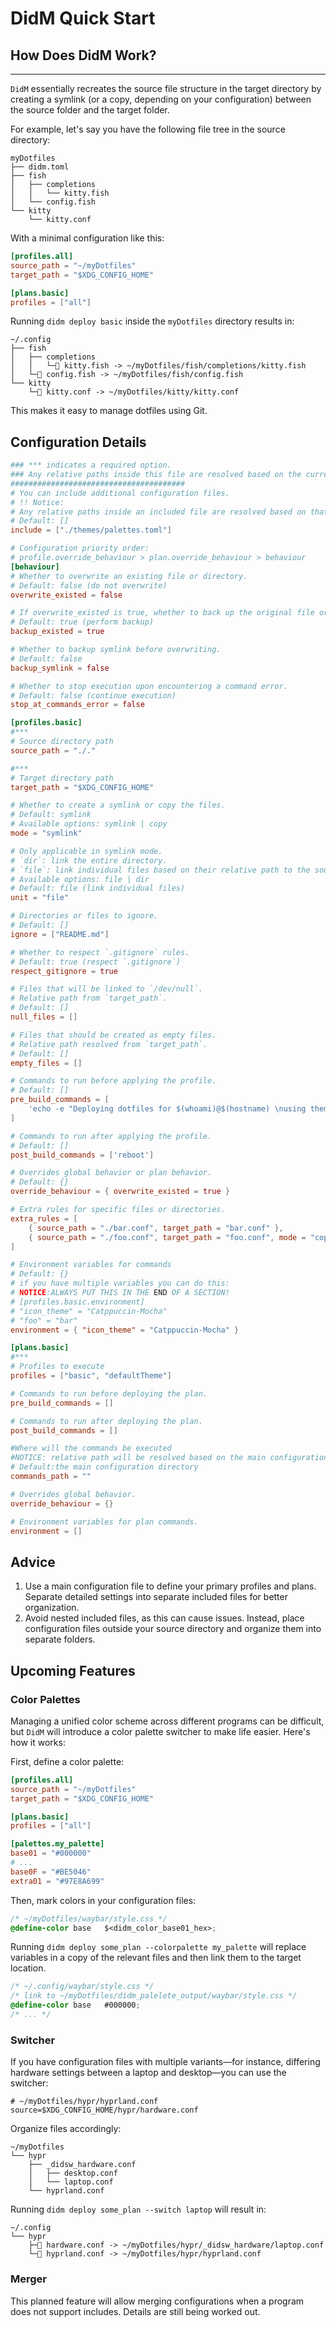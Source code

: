 # DidM Quick Start

## How Does DidM Work?

---

`DidM` essentially recreates the source file structure in the target directory by creating a symlink (or a copy, depending on your configuration) between the source folder and the target folder.

For example, let's say you have the following file tree in the source directory:

```
myDotfiles
├── didm.toml
├── fish
│   ├── completions
│   │   └── kitty.fish
│   └── config.fish
└── kitty
    └── kitty.conf
```

With a minimal configuration like this:

```toml
[profiles.all]
source_path = "~/myDotfiles"
target_path = "$XDG_CONFIG_HOME"

[plans.basic]
profiles = ["all"]
```

Running `didm deploy basic` inside the `myDotfiles` directory results in:

```
~/.config
├── fish
│   ├── completions
│   │   └─ kitty.fish -> ~/myDotfiles/fish/completions/kitty.fish
│   └─ config.fish -> ~/myDotfiles/fish/config.fish
└── kitty
    └─ kitty.conf -> ~/myDotfiles/kitty/kitty.conf
```

This makes it easy to manage dotfiles using Git.

## Configuration Details

```toml
### *** indicates a required option.
### Any relative paths inside this file are resolved based on the current working directory (PWD).
#######################################
# You can include additional configuration files.
# !! Notice:
# Any relative paths inside an included file are resolved based on that file’s location.
# Default: []
include = ["./themes/palettes.toml"]

# Configuration priority order:
# profile.override_behaviour > plan.override_behaviour > behaviour
[behaviour]
# Whether to overwrite an existing file or directory.
# Default: false (do not overwrite)
overwrite_existed = false

# If overwrite_existed is true, whether to back up the original file or directory before overwriting.
# Default: true (perform backup)
backup_existed = true

# Whether to backup symlink before overwriting.
# Default: false
backup_symlink = false

# Whether to stop execution upon encountering a command error.
# Default: false (continue execution)
stop_at_commands_error = false

[profiles.basic]
#***
# Source directory path
source_path = "./."

#***
# Target directory path
target_path = "$XDG_CONFIG_HOME"

# Whether to create a symlink or copy the files.
# Default: symlink
# Available options: symlink | copy
mode = "symlink"

# Only applicable in symlink mode.
# `dir`: link the entire directory.
# `file`: link individual files based on their relative path to the source directory.
# Available options: file | dir
# Default: file (link individual files)
unit = "file"

# Directories or files to ignore.
# Default: []
ignore = ["README.md"]

# Whether to respect `.gitignore` rules.
# Default: true (respect `.gitignore`)
respect_gitignore = true

# Files that will be linked to `/dev/null`.
# Relative path from `target_path`.
# Default: []
null_files = []

# Files that should be created as empty files.
# Relative path resolved from `target_path`.
# Default: []
empty_files = []

# Commands to run before applying the profile.
# Default: []
pre_build_commands = [
    'echo -e "Deploying dotfiles for $(whoami)@$(hostname) \nusing theme: $target_theme"',
]

# Commands to run after applying the profile.
# Default: []
post_build_commands = ['reboot']

# Overrides global behavior or plan behavior.
# Default: {}
override_behaviour = { overwrite_existed = true }

# Extra rules for specific files or directories.
extra_rules = [
    { source_path = "./bar.conf", target_path = "bar.conf" },
    { source_path = "./foo.conf", target_path = "foo.conf", mode = "copy" }, # Overrides default mode
]

# Environment variables for commands
# Default: {}
# if you have multiple variables you can do this:
# NOTICE:ALWAYS PUT THIS IN THE END OF A SECTION!
# [profiles.basic.environment]
# "icon_theme" = "Catppuccin-Mocha"
# "foo" = "bar"
environment = { "icon_theme" = "Catppuccin-Mocha" }

[plans.basic]
#***
# Profiles to execute
profiles = ["basic", "defaultTheme"]

# Commands to run before deploying the plan.
pre_build_commands = []

# Commands to run after deploying the plan.
post_build_commands = []

#Where will the commands be executed
#NOTICE: relative path will be resolved based on the main configuration directory
# Default:the main configuration directory
commands_path = ""

# Overrides global behavior.
override_behaviour = {}

# Environment variables for plan commands.
environment = []
```

## Advice

1. Use a main configuration file to define your primary profiles and plans. Separate detailed settings into separate included files for better organization.
2. Avoid nested included files, as this can cause issues. Instead, place configuration files outside your source directory and organize them into separate folders.

## Upcoming Features

### Color Palettes

Managing a unified color scheme across different programs can be difficult, but `DidM` will introduce a color palette switcher to make life easier. Here's how it works:

First, define a color palette:

```toml
[profiles.all]
source_path = "~/myDotfiles"
target_path = "$XDG_CONFIG_HOME"

[plans.basic]
profiles = ["all"]

[palettes.my_palette]
base01 = "#000000"
# ...
base0F = "#BE5046"
extra01 = "#97E8A699"
```

Then, mark colors in your configuration files:

```css
/* ~/myDotfiles/waybar/style.css */
@define-color base   $<didm_color_base01_hex>;
```

Running `didm deploy some_plan --colorpalette my_palette` will replace variables in a copy of the relevant files and then link them to the target location.

```css
/* ~/.config/waybar/style.css */
/* link to ~/myDotfiles/didm_palelete_output/waybar/style.css */
@define-color base   #000000;
/* ... */
```

### Switcher

If you have configuration files with multiple variants—for instance, differing hardware settings between a laptop and desktop—you can use the switcher:

```hyprlang
# ~/myDotfiles/hypr/hyprland.conf
source=$XDG_CONFIG_HOME/hypr/hardware.conf
```

Organize files accordingly:

```
~/myDotfiles
└── hypr
    ├── _didsw_hardware.conf
    │   ├── desktop.conf
    │   └── laptop.conf
    └── hyprland.conf
```

Running `didm deploy some_plan --switch laptop` will result in:

```
~/.config
└── hypr
    ├─ hardware.conf -> ~/myDotfiles/hypr/_didsw_hardware/laptop.conf
    └─ hyprland.conf -> ~/myDotfiles/hypr/hyprland.conf
```

### Merger

This planned feature will allow merging configurations when a program does not support includes. Details are still being worked out.

